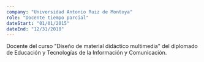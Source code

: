 ```yaml
---
company: "Universidad Antonio Ruiz de Montoya"
role: "Docente tiempo parcial"
dateStart: "01/01/2015"
dateEnd: "12/31/2018"
---
```


Docente del curso "Diseño de material didáctico multimedia" del diplomado de Educación y Tecnologías de la Información y
Comunicación.